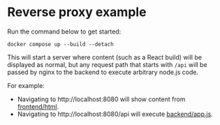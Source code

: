 # Reverse proxy example

Run the command below to get started:

```
docker compose up --build --detach
```

This will start a server where content (such as a React build) will be displayed
as normal, but any request path that starts with `/api` will be passed by nginx
to the backend to execute arbitrary node.js code.

For example:

- Navigating to http://localhost:8080 will show content from
  [frontend/html](https://github.com/brkc/reverse-proxy-example/tree/main/frontend/html).
- Navigating to http://localhost:8080/api will execute
  [backend/app.js](https://github.com/brkc/reverse-proxy-example/blob/main/backend/app.js).
